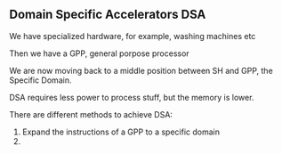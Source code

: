 ## Domain Specific Accelerators DSA

We have specialized hardware, for example, washing machines etc 

Then we have a GPP, general porpose processor 

We are now moving back to a middle position between SH and GPP, the Specific Domain. 

DSA requires less power to process stuff, but the memory is lower.


There are different methods to achieve DSA:

1. Expand the instructions of a GPP to a specific domain 
2. 